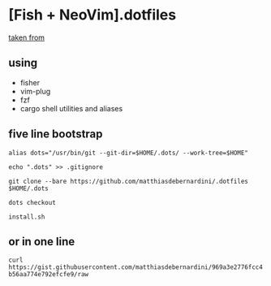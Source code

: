 # [Fish + NeoVim].dotfiles 

[taken from](https://www.atlassian.com/git/tutorials/dotfiles)

## using

  + fisher
  + vim-plug
  + fzf
  + cargo shell utilities and aliases

## five line bootstrap

`alias dots="/usr/bin/git --git-dir=$HOME/.dots/ --work-tree=$HOME"`

`echo ".dots" >> .gitignore`

`git clone --bare https://github.com/matthiasdebernardini/.dotfiles $HOME/.dots`

`dots checkout`

`install.sh`

## or in one line

`curl https://gist.githubusercontent.com/matthiasdebernardini/969a3e2776fcc4b56aa774e792efcfe9/raw`
